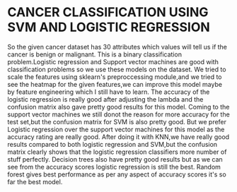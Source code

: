# CANCER CLASSIFICATION USING SVM AND LOGISTIC REGRESSION

So the given cancer dataset has 30 attributes which values will tell us if the cancer is benign or malignant.
This is a binary classification problem.Logistic regression and Support vector machines are good with classification problems so we use these models on the dataset.
We tried to scale the features using sklearn's preproccessing module,and we tried to see the heatmap for the given features,we can improve this model maybe by feature engineering which I still have to learn.
The accuracy of the logistic regression is really good after adjusting the lambda and the confusion matrix also gave pretty good results for this model.
Coming to the support vector machines we still donot the reason for more accuracy for the test set,but the confusion matrix for SVM is also pretty good.
But we prefer Logistic regression over the support vector machines for this model as the accuracy rating are really good.
After doing it with KNN,we have really good results compared to both logistic regression and SVM,but the confusion matrix clearly shows that the logistic regression classifiers more number of stuff perfectly.
Decision trees also have pretty good results but as we can see from the accuracy scores logistic regression is still the best.
Random forest gives best performance as per any aspect of accuracy scores it's so far the best model.
